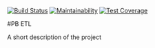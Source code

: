 [![Build Status](https://travis-ci.com/md-en-csci-e-29-final/pb-etl.svg?branch=master)](https://travis-ci.com/md-en-csci-e-29-final/pb-etl)
[![Maintainability](https://api.codeclimate.com/v1/badges/9d02d0f35d56a317f1c8/maintainability)](https://codeclimate.com/github/md-en-csci-e-29-final/pb-etl/maintainability)
[![Test Coverage](https://api.codeclimate.com/v1/badges/9d02d0f35d56a317f1c8/test_coverage)](https://codeclimate.com/github/md-en-csci-e-29-final/pb-etl/test_coverage)

#PB ETL

A short description of the project

